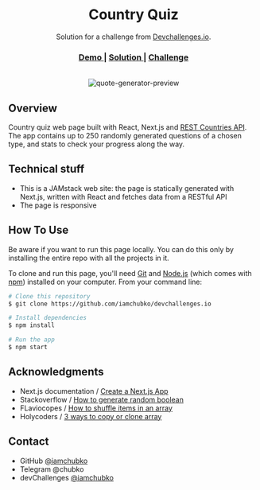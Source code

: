 <h1 align="center">Country Quiz</h1>

<div align="center">
   Solution for a challenge from  <a href="http://devchallenges.io" target="_blank">Devchallenges.io</a>.
</div>

<div align="center">
  <h3>
    <a href="https://devchallprojects.web.app/country-quiz/">
      Demo
    </a>
    <span> | </span>
    <a href="">
      Solution
    </a>
    <span> | </span>
    <a href="https://devchallenges.io/challenges/Bu3G2irnaXmfwQ8sZkw8">
      Challenge
    </a>
  </h3>
</div>
<br>
<div align="center">
  <img src='https://user-images.githubusercontent.com/56153711/111846178-50ee9c00-8917-11eb-8a71-b4003143ad0e.png' alt='quote-generator-preview'>
</div>

## Overview

Country quiz web page built with React, Next.js and [REST Countries API](https://github.com/apilayer/restcountries). The app contains up to 250 randomly generated questions of a chosen type, and stats to check your progress along the way.

## Technical stuff

 - This is a JAMstack web site: the page is statically generated with Next.js, written with React and fetches data from a RESTful API
 - The page is responsive

## How To Use

Be aware if you want to run this page locally. You can do this only by installing the entire repo with all the projects in it.

To clone and run this page, you'll need [Git](https://git-scm.com) and [Node.js](https://nodejs.org/en/download/) (which comes with [npm](http://npmjs.com)) installed on your computer. From your command line:

```bash
# Clone this repository
$ git clone https://github.com/iamchubko/devchallenges.io

# Install dependencies
$ npm install

# Run the app
$ npm start
```

## Acknowledgments

- Next.js documentation / [Create a Next.js App](https://nextjs.org/learn/basics/create-nextjs-app)
- Stackoverflow / [How to generate random boolean](https://stackoverflow.com/questions/36756331/js-generate-random-boolean/36756480#36756480)
- FLaviocopes / [How to shuffle items in an array](https://flaviocopes.com/how-to-shuffle-array-javascript/)
- Holycoders / [3 ways to copy or clone array](https://holycoders.com/javscript-copy-array/)

## Contact

- GitHub [@iamchubko](https://github.com/iamchubko)
- Telegram @chubko
- devChallenges [@iamchubko](https://devchallenges.io/portfolio/iamchubko)
